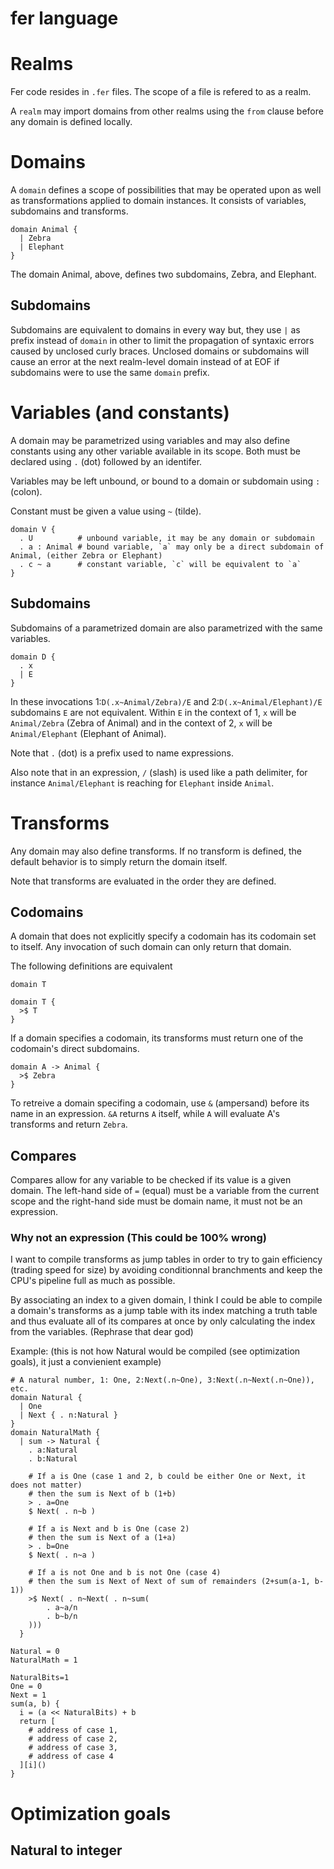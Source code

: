 # fer language

# Realms

Fer code resides in `.fer` files. The scope of a file is refered to as a realm.

A `realm` may import domains from other realms using the `from` clause before any domain is defined locally.

# Domains

A `domain` defines a scope of possibilities that may be operated upon as well as transformations applied to domain instances. It consists of variables, subdomains and transforms.

```
domain Animal {
  | Zebra
  | Elephant
}
```

The domain Animal, above, defines two subdomains, Zebra, and Elephant.

## Subdomains 

Subdomains are equivalent to domains in every way but, they use `|` as prefix instead of `domain` in other to limit the propagation of syntaxic errors caused by unclosed curly braces. Unclosed domains or subdomains will cause an error at the next realm-level domain instead of at EOF if subdomains were to use the same `domain` prefix.

# Variables (and constants)

A domain may be parametrized using variables and may also define constants using any other variable available in its scope. Both must be declared using `.` (dot) followed by an identifer.

Variables may be left unbound, or bound to a domain or subdomain using `:` (colon).

Constant must be given a value using `~` (tilde).

```
domain V {
  . U          # unbound variable, it may be any domain or subdomain
  . a : Animal # bound variable, `a` may only be a direct subdomain of Animal, (either Zebra or Elephant)
  . c ~ a      # constant variable, `c` will be equivalent to `a`
}
```

## Subdomains

Subdomains of a parametrized domain are also parametrized with the same variables.

```
domain D {
  . x
  | E
}
```

In these invocations 1:`D(.x~Animal/Zebra)/E` and 2:`D(.x~Animal/Elephant)/E` subdomains `E` are not equivalent. Within `E` in the context of 1, `x` will be `Animal/Zebra` (Zebra of Animal) and in the context of 2, `x` will be `Animal/Elephant` (Elephant of Animal).

Note that `.` (dot) is a prefix used to name expressions.

Also note that in an expression, `/` (slash) is used like a path delimiter, for instance `Animal/Elephant` is reaching for `Elephant` inside `Animal`.

# Transforms

Any domain may also define transforms. If no transform is defined, the default behavior is to simply  return the domain itself.

Note that transforms are evaluated in the order they are defined.

## Codomains

A domain that does not explicitly specify a codomain has its codomain set to itself. Any invocation of such domain can only return that domain.

The following definitions are equivalent
```
domain T
```
```
domain T {
  >$ T
}
```

If a domain specifies a codomain, its transforms must return one of the codomain's direct subdomains.

```
domain A -> Animal {
  >$ Zebra
}
```

To retreive a domain specifing a codomain, use `&` (ampersand) before its name in an expression. `&A` returns `A` itself, while `A` will evaluate A's transforms and return `Zebra`.

## Compares

Compares allow for any variable to be checked if its value is a given domain. The left-hand side of `=` (equal) must be a variable from the current scope and the right-hand side must be domain name, it must not be an expression.

### Why not an expression (This could be 100% wrong)

I want to compile transforms as jump tables in order to try to gain efficiency (trading speed for size) by avoiding conditionnal branchments and keep the CPU's pipeline full as much as possible.

By associating an index to a given domain, I think I could be able to compile a domain's transforms as a jump table with its index matching a truth table and thus evaluate all of its compares at once by only calculating the index from the variables. (Rephrase that dear god)

Example: (this is not how Natural would be compiled (see optimization goals), it just a convienient example)
```
# A natural number, 1: One, 2:Next(.n~One), 3:Next(.n~Next(.n~One)), etc.
domain Natural {
  | One
  | Next { . n:Natural }
}
domain NaturalMath {
  | sum -> Natural {
    . a:Natural
    . b:Natural

    # If a is One (case 1 and 2, b could be either One or Next, it does not matter)
    # then the sum is Next of b (1+b)
    > . a=One
    $ Next( . n~b )

    # If a is Next and b is One (case 2)
    # then the sum is Next of a (1+a)
    > . b=One
    $ Next( . n~a )

    # If a is not One and b is not One (case 4)
    # then the sum is Next of Next of sum of remainders (2+sum(a-1, b-1))
    >$ Next( . n~Next( . n~sum(
        . a~a/n
        . b~b/n
    )))
  }
```

```
Natural = 0
NaturalMath = 1

NaturalBits=1
One = 0
Next = 1
sum(a, b) {
  i = (a << NaturalBits) + b
  return [
    # address of case 1,
    # address of case 2,
    # address of case 3,
    # address of case 4
  ][i]()
}

```

# Optimization goals
## Natural to integer
